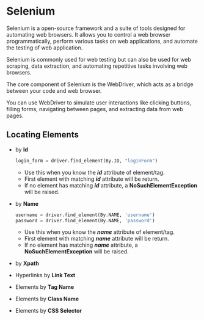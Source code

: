 # Selenium

Selenium is a open-source framework and a suite of tools designed for automating web browsers. It allows you to control a web browser programmatically, perform various tasks on web applications, and automate the testing of web application.

Selenium is commonly used for web testing but can also be used for web scraping, data extraction, and automating repetitive tasks involving web browsers.



The core component of Selenium is the WebDriver, which acts as a bridge between your code and web browser.

You can use WebDriver to simulate user interactions like clicking buttons, filling forms, navigating between pages, and extracting data from web pages.



## Locating Elements

- by **Id**

  ```python
  login_form = driver.find_element(By.ID, "loginForm")
  ```

  - Use this when you know the ***id*** attribute of element/tag.
  - First element with matching ***id*** attribute will be return.
  - If no element has matching ***id*** attribute, a **NoSuchElementException** will be raised.

- by **Name**

  ```python
  username = driver.find_element(By.NAME, 'username')
  password = driver.find_element(By.NAME, 'password')
  ```

  - Use this when you know the ***name*** attribute of element/tag.
  - First element with matching ***name*** attribute will be return.
  - If no element has matching ***name*** attribute, a **NoSuchElementException** will be raised.

- by **Xpath**

- Hyperlinks by **Link Text**

- Elements by **Tag Name**

- Elements by **Class Name**

- Elements by **CSS Selector**
